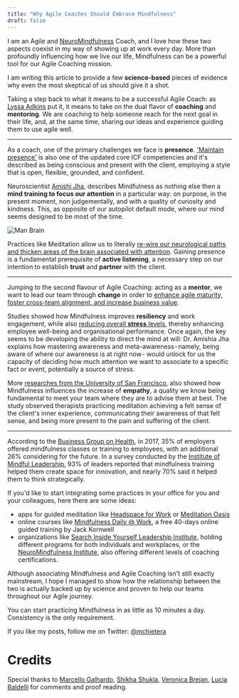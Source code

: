 ```yaml
---
title: "Why Agile Coaches Should Embrace Mindfulness"
draft: false
---
```


I am an Agile and [NeuroMindfulness](https://neuromindfulnessinstitute.com/) Coach, and I love how these two aspects coexist in my way of showing up at work every day. More than profoundly influencing how we live our life, Mindfulness can be a powerful tool for our Agile Coaching mission. 

I am writing this article to provide a few **science-based** pieces of evidence why even the most skeptical of us should give it a shot.

Taking a step back to what it means to be a successful Agile Coach: as [Lyssa Adkins](https://lyssaadkins.com/blog-1/2009/07/28/what-is-agile-coaching/) put it, it means to take on the dual flavor of **coaching** and **mentoring**. We are coaching to help someone reach for the next goal in their life, and, at the same time, sharing our ideas and experience guiding them to use agile well.

---

As a coach, one of the primary challenges we face is **presence**. ['Maintain presence'](https://www.youtube.com/watch?v=j4Jke814PLU) is also one of the updated core ICF competencies and it's described as being conscious and present with the client, employing a style that is open, flexible, grounded, and confident. 

Neuroscientist [Amishi Jha](https://www.youtube.com/watch?v=HKdHB_0K3LQ), describes Mindfulness as nothing else then a **mind training to focus our attention** in a particular way: on purpose, in the present moment, non judgementally, and with a quality of curiosity and kindness. This, as opposite of our autopilot default mode, where our mind seems designed to be most of the time. 


![Man Brain](/images/man-brain.jpeg#center)


Practices like Meditation allow us to literally [re-wire our neurological paths and thicken areas of the brain associated with attention](https://www.ncbi.nlm.nih.gov/pmc/articles/PMC6312586/). Gaining presence is a fundamental prerequisite of **active listening**, a necessary step on our intention to establish **trust** and **partner** with the client.

---

Jumping to the second flavour of Agile Coaching: acting as a **mentor**, we want to lead our team through **change** in order to [enhance agile maturity, foster cross-team alignment, and increase business value](https://www.agilealliance.org/resources/experience-reports/the-changing-role-of-the-agile-coach/). 

Studies showed how Mindfulness improves **resiliency** and work engagement, while also [reducing overall **stress** levels](https://www.youtube.com/watch?v=HKdHB_0K3LQ), thereby enhancing employee well-being and organisational performance. Once again, the key seems to be developing the ability to direct the mind at will: Dr. Amishia Jha explains how mastering awareness and meta-awareness - namely, being aware of where our awareness is at right now - would unlock for us the capacity of deciding how much attention we want to associate to a specific fact or event, potentially a source of stress. 

More [researches from the University of San Francisco](https://www.proquest.com/openview/0b5d92d38a6c5d970b087af25e24c2bb/1?pq-origsite=gscholar&cbl=18750&diss=y), also showed how Mindfulness influences the increase of **empathy**, a quality we know being fundamental to meet your team where they are to advise them at best. The study observed therapists practicing meditation achieving a felt sense of the client's inner experience, communicating their awareness of that felt sense, and being more present to the pain and suffering of the client.

---

According to the [Business Group on Health](https://www.businessgrouphealth.org/en/resources/a-comprehensive-approach-to-addressing-workplace-stress), in 2017, 35% of employers offered mindfulness classes or training to employees, with an additional 26% considering for the future. 
In a survey conducted by the [Institute of Mindful Leadership](https://instituteformindfulleadership.org/research/), 93% of leaders reported that mindfulness training helped them create space for innovation, and nearly 70% said it helped them to think strategically.

If you'd like to start integrating some practices in your office for you and your colleagues, here there are some ideas:
* apps for guided meditation like [Headspace for Work](https://www.headspace.com/work) or [Meditation Oasis](https://www.meditationoasis.com/podcast) 
* online courses like [Mindfulness Daily @ Work](https://jackkornfield.com/event/mindfulness-daily-work-ongoing-register-time/#), a free 40-days online guided training by Jack Kornwell
* organizations like [Search Inside Yourself Leadership Institute](https://siyli.org/programs/bring-siy-to-your-organization/), holding different programs for both individuals and workplaces, or the [NeuroMindfulness Institute](https://neuromindfulnessinstitute.com/coaching-certification/), also offering different levels of coaching certifications.

Although associating Mindfulness and Agile Coaching isn't still exactly mainstream, I hope I managed to show how the relationship between the two is actually backed up by science and proven to help our teams throughout our Agile journey.

You can start practicing Mindfulness in as little as 10 minutes a day. \
Consistency is the only requirement.

If you like my posts, follow me on Twitter: [@mchietera](https://twitter.com/mchietera)

# Credits
Special thanks to [Marcello Galhardo](https://twitter.com/marcellogalhard), [Shikha Shukla](https://www.linkedin.com/in/shikha-shukla-58bb60aa/), [Veronica Brejan](https://www.linkedin.com/in/veronica-brejan-emba-209b401/), [Lucia Baldelli](https://twitter.com/luciabaldelli) for comments and proof reading.